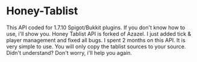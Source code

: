 # Honey-Tablist
 
This API coded for 1.7.10 Spigot/Bukkit plugins. If you don't know how to use, i'll show you. Honey Tablist API is forked of Azazel. I just added tick & player management and fixed all bugs. I spent 2 months on this API. It is very simple to use. You will only copy the tablist sources to your source. Didn't understand? Don't worry, i'll help you again.

